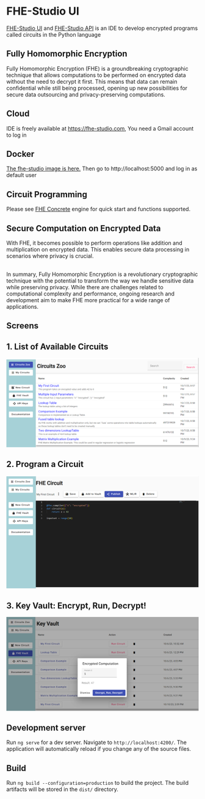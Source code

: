 # FHE-Studio UI

[FHE-Studio UI](https://github.com/artifirm/fhe-studio-ui) and [FHE-Studio API](https://github.com/artifirm/fhe-studio-api) is an IDE to develop encrypted programs called circuits in the Python language

## Fully Homomorphic Encryption
Fully Homomorphic Encryption (FHE) is a groundbreaking cryptographic technique that allows computations to be performed on encrypted data without the need to decrypt it first. This means that data can remain confidential while still being processed, opening up new possibilities for secure data outsourcing and privacy-preserving computations. 

## Cloud 
IDE is freely available at https://fhe-studio.com, You need a Gmail account to log in

## Docker
[The fhe-studio image is here.](https://hub.docker.com/r/alextmn/fhe-studio)
Then go to http://localhost:5000 and log in as default user

## Circuit Programming
Please see [FHE Concrete](https://docs.zama.ai/concrete/getting-started/quick_start) engine for quick start and functions supported. 

## Secure Computation on Encrypted Data
With FHE, it becomes possible to perform operations like addition and multiplication on encrypted data. This enables secure data processing in scenarios where privacy is crucial. <br/><br/>

In summary, Fully Homomorphic Encryption is a revolutionary cryptographic technique with the potential to transform the way we handle sensitive data while preserving privacy. While there are challenges related to computational complexity and performance, ongoing research and development aim to make FHE more practical for a wide range of applications.

## Screens
## 1. List of Available Circuits
![Alt text](misc/fhe-studio-1.png "List of Circuits")
## 2. Program a Circuit
![Alt text](misc/fhe-studio-2.png "Program a Circuit")
## 3. Key Vault: Encrypt, Run, Decrypt!
![Alt text](misc/fhe-studio-3.png "Evaluation Vault")

## Development server

Run `ng serve` for a dev server. Navigate to `http://localhost:4200/`. The application will automatically reload if you change any of the source files.

## Build

Run `ng build --configuration=production` to build the project. The build artifacts will be stored in the `dist/` directory.
